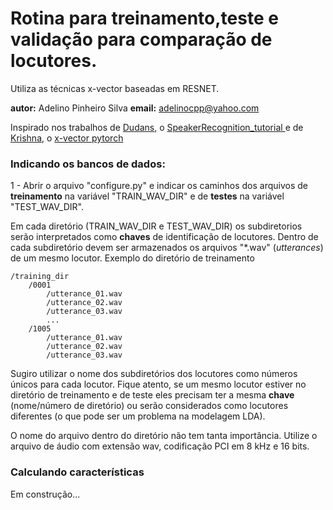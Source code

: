 # Rotina para treinamento,teste e validação para comparação de locutores.

Utiliza as técnicas x-vector baseadas em RESNET.

__autor:__ Adelino Pinheiro Silva
__email:__ adelinocpp@yahoo.com

Inspirado nos trabalhos de [Dudans](dudans@kaist.ac.kr), o [SpeakerRecognition_tutorial
](https://github.com/jymsuper/SpeakerRecognition_tutorial) e de [Krishna](https://scholar.google.com/citations?user=gkZO6NMAAAAJ&hl=en), o [x-vector pytorch](https://github.com/KrishnaDN/x-vector-pytorch)

### Indicando os bancos de dados:

1 - Abrir o arquivo "configure.py" e indicar os caminhos dos arquivos de __treinamento__ na variável "TRAIN_WAV_DIR" e de __testes__  na variável "TEST_WAV_DIR". 

Em cada diretório (TRAIN_WAV_DIR e TEST_WAV_DIR) os subdiretorios serão interpretados como __chaves__ de identificação de locutores.  Dentro de cada subdiretório devem ser armazenados os arquivos "*.wav" (_utterances_) de um mesmo locutor. Exemplo do diretório de treinamento

```
/training_dir
    /0001
        /utterance_01.wav
        /utterance_02.wav         
        /utterance_03.wav  
        ...
    /1005
        /utterance_01.wav
        /utterance_02.wav         
        /utterance_03.wav  
```

Sugiro utilizar o nome dos subdiretórios dos locutores como números únicos para cada locutor. Fique atento, se um mesmo locutor estiver no diretório de treinamento e de teste eles precisam ter a mesma __chave__ (nome/número de diretório) ou serão considerados como locutores diferentes (o que pode ser um problema na modelagem LDA). 

O nome do arquivo dentro do diretório não tem tanta importância. Utilize o arquivo de áudio com extensão wav, codificação PCI em 8 kHz e 16 bits.

### Calculando características

Em construção...